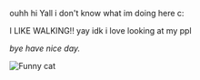  ouhh hi Yall i don't know what im doing here c: 




I LIKE WALKING!! yay idk i love looking at my ppl   



*bye have nice day.*




![Funny cat](https://media.giphy.com/media/JIX9t2j0ZTN9S/giphy.gif)
